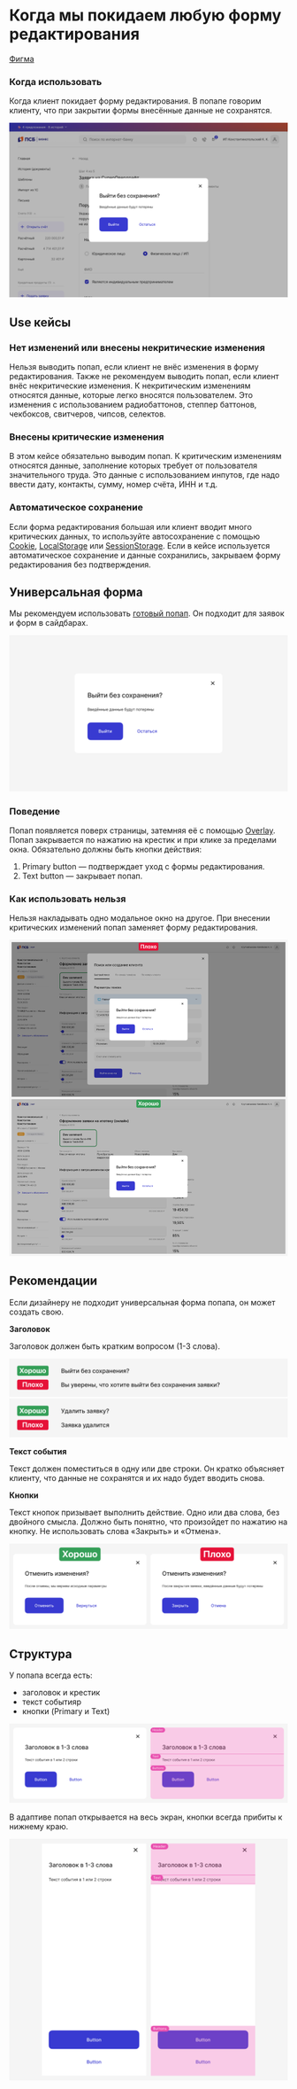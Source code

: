 # Когда мы покидаем любую форму редактирования
[Фигма](https://www.figma.com/design/HSjMOenEZX6RgyVXBfcDyw/%D0%9A%D0%BE%D0%B3%D0%B4%D0%B0-%D0%BC%D1%8B-%D0%BF%D0%BE%D0%BA%D0%B8%D0%B4%D0%B0%D0%B5%D0%BC-%D0%BB%D1%8E%D0%B1%D1%83%D1%8E-%D1%84%D0%BE%D1%80%D0%BC%D1%83-%D1%80%D0%B5%D0%B4%D0%B0%D0%BA%D1%82%D0%B8%D1%80%D0%BE%D0%B2%D0%B0%D0%BD%D0%B8%D1%8F?node-id=52-3354&t=HY9kkumcJBb2Y2uE-1) 

### Когда использовать

Когда клиент покидает форму редактирования. В попапе говорим клиенту, что при закрытии формы внесённые данные не сохранятся.

![Когда использовать](./exit-the-edit-form.png)

## Use кейсы

### Нет изменений или внесены некритические изменения

Нельзя выводить попап, если клиент не внёс изменения в форму редактирования. 
Также не рекомендуем выводить попап, если клиент внёс некритические изменения.
К некритическим изменениям относятся данные, которые легко вносятся пользователем. Это изменения с использованием радиобаттонов, степпер баттонов, чекбоксов, свитчеров, чипсов, селектов.

### Внесены критические изменения

В этом кейсе обязательно выводим попап. 
К критическим изменениям относятся данные, заполнение которых требует от пользователя значительного труда. Это данные с использованием инпутов, где надо ввести дату, контакты, сумму, номер счёта, ИНН и т.д. 

### Автоматическое сохранение

Если форма редактирования большая или клиент вводит много критических данных, то используйте автосохранение с помощью [Cookie](https://browser.yandex.ru/help/personal-data-protection/cookies.html), [LocalStorage](https://doka.guide/js/local-storage/) или [SessionStorage](https://doka.guide/js/session-storage/). 
Если в кейсе используется автоматическое сохранение и данные сохранились, закрываем форму редактирования без подтверждения.

## Универсальная форма

Мы рекомендуем использовать [готовый попап](https://www.figma.com/design/HSjMOenEZX6RgyVXBfcDyw/%D0%9A%D0%BE%D0%B3%D0%B4%D0%B0-%D0%BC%D1%8B-%D0%BF%D0%BE%D0%BA%D0%B8%D0%B4%D0%B0%D0%B5%D0%BC-%D0%BB%D1%8E%D0%B1%D1%83%D1%8E-%D1%84%D0%BE%D1%80%D0%BC%D1%83-%D1%80%D0%B5%D0%B4%D0%B0%D0%BA%D1%82%D0%B8%D1%80%D0%BE%D0%B2%D0%B0%D0%BD%D0%B8%D1%8F?node-id=52-3354&t=FM7Jw9CDSZUlS0SH-1). Он подходит для заявок и форм в сайдбарах.

![Попап](./popup.png)

### Поведение

Попап появляется поверх страницы, затемняя её с помощью [Overlay](https://www.figma.com/design/bYUKHrjBAhYPLdug8qfzFc/09-%E2%9C%85-Popup?node-id=878-66786&t=b4bvBHOicfvjpO0t-1).
Попап закрывается по нажатию на крестик и при клике за пределами окна.
Обязательно должны быть кнопки действия:
1. Primary button — подтверждает уход с формы редактирования.
2. Text button  — закрывает попап.

### Как использовать нельзя

Нельзя накладывать одно модальное окно на другое. При внесении критических изменений попап заменяет форму редактирования.

![Попап](./how-not-to-use-it.png)

## Рекомендации

Если дизайнеру не подходит универсальная форма попапа, он может создать свою.

**Заголовок**

Заголовок должен быть кратким вопросом (1-3 слова).

![Заголовок](./exit-without-saving-1.png)
![Заголовок](./delete-a-request.png)

**Текст события**

Текст должен поместиться в одну или две строки. Он кратко объясняет клиенту, что данные не сохранятся и их надо будет вводить снова.

**Кнопки**

Текст кнопок призывает выполнить действие. Одно или два слова, без двойного смысла. Должно быть понятно, что произойдет по нажатию на кнопку. Не использовать слова «Закрыть» и «Отмена».

![Кнопки](./buttons.png)

## Структура 

У попапа всегда есть:
- заголовок и крестик
- текст событияp
- кнопки (Primary и Text)

![Структура](./desktop-structure.png)

В адаптиве попап открывается на весь экран, кнопки всегда прибиты к нижнему краю.

![Структура](./mobile-structure.png)